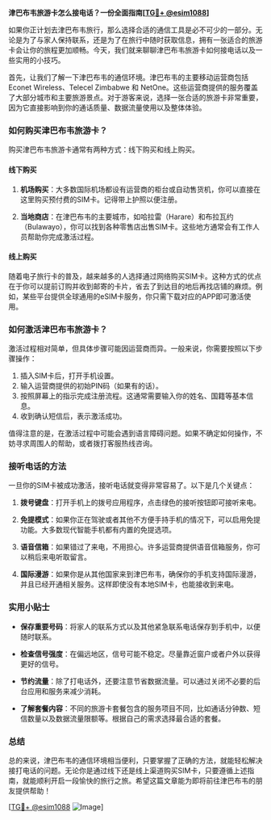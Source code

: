 **津巴布韦旅游卡怎么接电话？一份全面指南[[TG💪+ @esim1088](https://t.me/s/esim1088)]**

如果你正计划去津巴布韦旅行，那么选择合适的通信工具是必不可少的一部分。无论是为了与家人保持联系，还是为了在旅行中随时获取信息，拥有一张适合的旅游卡会让你的旅程更加顺畅。今天，我们就来聊聊津巴布韦旅游卡如何接电话以及一些实用的小技巧。

首先，让我们了解一下津巴布韦的通信环境。津巴布韦的主要移动运营商包括 Econet Wireless、Telecel Zimbabwe 和 NetOne。这些运营商提供的服务覆盖了大部分城市和主要旅游景点。对于游客来说，选择一张合适的旅游卡非常重要，因为它直接影响到你的通话质量、数据流量使用以及整体体验。

### 如何购买津巴布韦旅游卡？

购买津巴布韦旅游卡通常有两种方式：线下购买和线上购买。

#### 线下购买

1. **机场购买**：大多数国际机场都设有运营商的柜台或自动售货机，你可以直接在这里购买预付费的SIM卡。记得带上护照以便注册。
   
2. **当地商店**：在津巴布韦的主要城市，如哈拉雷（Harare）和布拉瓦约（Bulawayo），你可以找到各种零售店出售SIM卡。这些地方通常会有工作人员帮助你完成激活过程。

#### 线上购买

随着电子旅行卡的普及，越来越多的人选择通过网络购买SIM卡。这种方式的优点在于你可以提前订购并收到邮寄的卡片，省去了到达目的地后再找店铺的麻烦。例如，某些平台提供全球通用的eSIM卡服务，你只需下载对应的APP即可激活使用。

### 如何激活津巴布韦旅游卡？

激活过程相对简单，但具体步骤可能因运营商而异。一般来说，你需要按照以下步骤操作：

1. 插入SIM卡后，打开手机设置。
2. 输入运营商提供的初始PIN码（如果有的话）。
3. 按照屏幕上的指示完成注册流程。这通常需要输入你的姓名、国籍等基本信息。
4. 收到确认短信后，表示激活成功。

值得注意的是，在激活过程中可能会遇到语言障碍问题。如果不确定如何操作，不妨寻求周围人的帮助，或者拨打客服热线咨询。

### 接听电话的方法

一旦你的SIM卡被成功激活，接听电话就变得非常容易了。以下是几个关键点：

1. **拨号键盘**：打开手机上的拨号应用程序，点击绿色的接听按钮即可接听来电。
   
2. **免提模式**：如果你正在驾驶或者其他不方便手持手机的情况下，可以启用免提功能。大多数现代智能手机都有内置的免提选项。

3. **语音信箱**：如果错过了来电，不用担心。许多运营商提供语音信箱服务，你可以稍后来电听取留言。

4. **国际漫游**：如果你是从其他国家来到津巴布韦，确保你的手机支持国际漫游，并且已经开通相关服务。这样即使没有本地SIM卡，也能接收到来电。

### 实用小贴士

- **保存重要号码**：将家人的联系方式以及其他紧急联系电话保存到手机中，以便随时联系。
  
- **检查信号强度**：在偏远地区，信号可能不稳定。尽量靠近窗户或者户外以获得更好的信号。

- **节约流量**：除了打电话外，还要注意节省数据流量。可以通过关闭不必要的后台应用和服务来减少消耗。

- **了解套餐内容**：不同的旅游卡套餐包含的服务项目不同，比如通话分钟数、短信数量以及数据流量限额等。根据自己的需求选择最合适的套餐。

### 总结

总的来说，津巴布韦的通信环境相当便利，只要掌握了正确的方法，就能轻松解决接打电话的问题。无论你是通过线下还是线上渠道购买SIM卡，只要遵循上述指南，就能顺利开启一段愉快的旅行之旅。希望这篇文章能为即将前往津巴布韦的朋友提供帮助！

[[TG💪+ @esim1088](https://t.me/s/esim1088) ![Image](https://i.postimg.cc/4NQfJmqS/Snipaste-2025-05-13-00-14-12.png)]